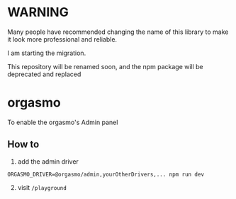 # WARNING

Many people have recommended changing the name of this library to make it look more professional and reliable.

I am starting the migration.

This repository will be renamed soon, and the npm package will be deprecated and replaced
# orgasmo

To enable the orgasmo's Admin panel

## How to

1. add the admin driver

```
ORGASMO_DRIVER=@orgasmo/admin,yourOtherDrivers,... npm run dev
```

2. visit `/playground`
